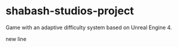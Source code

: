 # shabash-studios-project
Game with an adaptive difficulty system based on Unreal Engine 4.

new line
